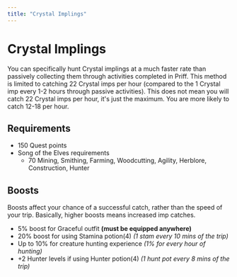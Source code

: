 ```yaml
---
title: "Crystal Implings"
---
```


# Crystal Implings

You can specifically hunt Crystal implings at a much faster rate than passively collecting them through activities completed in Priff. This method is limited to catching 22 Crystal imps per hour (compared to the 1 Crystal imp every 1-2 hours through passive activities). This does not mean you will catch 22 Crystal imps per hour, it's just the maximum. You are more likely to catch 12-18 per hour.

## Requirements

- 150 Quest points
- Song of the Elves requirements
  - 70 Mining, Smithing, Farming, Woodcutting, Agility, Herblore, Construction, Hunter

## Boosts

Boosts affect your chance of a successful catch, rather than the speed of your trip. Basically, higher boosts means increased imp catches.

- 5% boost for Graceful outfit **(must be equipped anywhere)**
- 20% boost for using Stamina potion(4) _(1 stam every 10 mins of the trip)_
- Up to 10% for creature hunting experience _(1% for every hour of hunting)_
- \+2 Hunter levels if using Hunter potion(4) _(1 hunt pot every 8 mins of the trip)_
